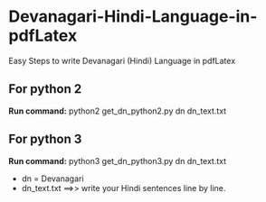 # Devanagari-Hindi-Language-in-pdfLatex
Easy Steps to write Devanagari (Hindi) Language in pdfLatex

## For python 2
**Run command:** python2 get_dn_python2.py dn dn_text.txt

## For python 3
**Run command:** python3 get_dn_python3.py dn dn_text.txt

* dn = Devanagari
* dn_text.txt ==>> write your Hindi sentences line by line.
